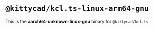 # `@kittycad/kcl.ts-linux-arm64-gnu`

This is the **aarch64-unknown-linux-gnu** binary for `@kittycad/kcl.ts`
